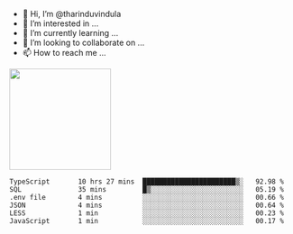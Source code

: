 - 👋 Hi, I’m @tharinduvindula
- 👀 I’m interested in ...
- 🌱 I’m currently learning ...
- 💞️ I’m looking to collaborate on ...
- 📫 How to reach me ...

<!---
tharinduvindula/tharinduvindula is a ✨ special ✨ repository because its `README.md` (this file) appears on your GitHub profile.
You can click the Preview link to take a look at your changes.
--->

<img height="180em" src="https://github-readme-stats.vercel.app/api?username=tharinduvindula&show_icons=true&hide_border=false&&count_private=true&include_all_commits=true" />


<!--START_SECTION:waka-->

```text
TypeScript       10 hrs 27 mins  ███████████████████████▒░   92.98 %
SQL              35 mins         █▒░░░░░░░░░░░░░░░░░░░░░░░   05.19 %
.env file        4 mins          ░░░░░░░░░░░░░░░░░░░░░░░░░   00.66 %
JSON             4 mins          ░░░░░░░░░░░░░░░░░░░░░░░░░   00.64 %
LESS             1 min           ░░░░░░░░░░░░░░░░░░░░░░░░░   00.23 %
JavaScript       1 min           ░░░░░░░░░░░░░░░░░░░░░░░░░   00.17 %
```

<!--END_SECTION:waka-->
